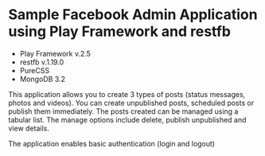 Sample Facebook Admin Application using Play Framework and restfb
==================================================================

+   Play Framework v.2.5
+   restfb v.1.19.0
+   PureCSS
+ 	MongoDB 3.2

This application allows you to create 3 types of posts (status messages, photos and videos).
You can create unpublished posts, scheduled posts or publish them immediately.
The posts created can be managed using a tabular list. The manage options include delete, publish unpublished and view details.

The application enables basic authentication (login and logout) 
